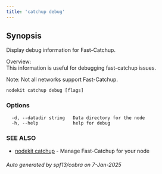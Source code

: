```yaml
---
title: 'catchup debug'
---
```


## Synopsis

Display debug information for Fast-Catchup.

Overview:  
This information is useful for debugging fast-catchup issues.

Note: Not all networks support Fast-Catchup.

```
nodekit catchup debug [flags]
```

### Options

```
  -d, --datadir string   Data directory for the node
  -h, --help             help for debug
```

### SEE ALSO

- [nodekit catchup](/reference/nodekit/catchup) - Manage Fast-Catchup for your node

###### Auto generated by spf13/cobra on 7-Jan-2025
